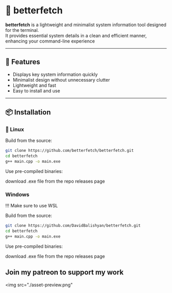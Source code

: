 # 🚀 betterfetch

**betterfetch** is a lightweight and minimalist system information tool designed for the terminal.  
It provides essential system details in a clean and efficient manner, enhancing your command-line experience

---

## 🧩 Features

- Displays key system information quickly  
- Minimalist design without unnecessary clutter  
- Lightweight and fast  
- Easy to install and use  

---

## 📦 Installation

### 🐧 Linux

Build from the source:

```bash
git clone https://github.com/betterfetch/betterfetch.git
cd betterfetch
g++ main.cpp -o main.exe
```

Use pre-compiled binaries:

download .exe file from the repo releases page

### Windows
!!! Make sure to use WSL

Build from the source:

```bash
git clone https://github.com/DavidBalishyan/betterfetch.git
cd betterfetch
g++ main.cpp -o main.exe
```

Use pre-compiled binaries:

download .exe file from the repo releases page

## Join my patreon to support my work

<img src="./asset-preview.png"
